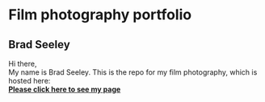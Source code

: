 # Film photography portfolio

## Brad Seeley


Hi there, <br>
My name is Brad Seeley. This is the repo for my film photography, which is hosted here: <br>
**[Please click here to see my page](https://brad-seeley.github.io/film-portfolio)**



